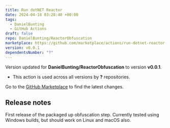 ```yaml
---
title: Run dotNET Reactor
date: 2024-04-18 03:28:40 +00:00
tags:
  - DanielBunting
  - GitHub Actions
draft: false
repo: DanielBunting/ReactorObfuscation
marketplace: https://github.com/marketplace/actions/run-dotnet-reactor
version: v0.0.1
dependentsNumber: "?"
---
```



Version updated for **DanielBunting/ReactorObfuscation** to version **v0.0.1**.
- This action is used across all versions by **?** repositories.

Go to the [GitHub Marketplace](https://github.com/marketplace/actions/run-dotnet-reactor) to find the latest changes.

## Release notes

First release of the packaged up obfuscation step. Currently tested using Windows builds, but should work on Linux and macOS also. 
